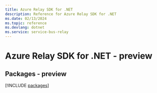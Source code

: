 ```yaml
---
title: Azure Relay SDK for .NET
description: Reference for Azure Relay SDK for .NET
ms.date: 02/13/2024
ms.topic: reference
ms.devlang: dotnet
ms.service: service-bus-relay
---
```

# Azure Relay SDK for .NET - preview
## Packages - preview
[!INCLUDE [packages](relay-index.md)]
